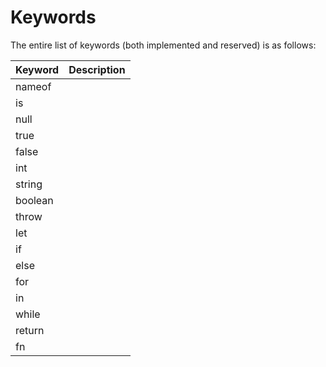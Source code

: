 # Keywords

The entire list of keywords (both implemented and reserved) is as follows:

| Keyword | Description |
|---------|-------------|
| nameof  |             |
| is      |             |
| null    |             |
| true    |             |
| false   |             |
| int     |             |
| string  |             |
| boolean |             |
| throw   |             |
| let     |             |
| if      |             |
| else    |             |
| for     |             |
| in      |             |
| while   |             |
| return  |             |
| fn      |             |
